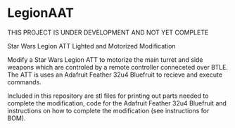 # LegionAAT

THIS PROJECT IS UNDER DEVELOPMENT AND NOT YET COMPLETE

Star Wars Legion ATT Lighted and Motorized Modification

Modify a Star Wars Legion ATT to motorize the main turret and side weapons which are controled by a remote controller conneceted over BTLE. 
The ATT is uses an Adafruit Feather 32u4 Bluefruit to recieve and execute commands.

Included in this repository are stl files for printing out parts needed to complete the modification, code for the Adafruit Feather 32u4 Bluefruit and instructions on how to complete the modification (see instructions for BOM).
   

 
